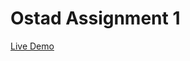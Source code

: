 <h1>Ostad Assignment 1</h1>
<a href="[ostad-assignment-1.netlify.app](https://ostad-assignment-1.netlify.app/)">Live Demo</a>

